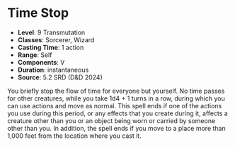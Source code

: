 # Time Stop

- **Level**: 9 Transmutation
- **Classes**: Sorcerer, Wizard
- **Casting Time**: 1 action
- **Range**: Self
- **Components**: V
- **Duration**: instantaneous
- **Source**: 5.2 SRD (D&D 2024)

You briefly stop the flow of time for everyone but yourself. No time passes for other creatures, while you take 1d4 + 1 turns in a row, during which you can use actions and move as normal. This spell ends if one of the actions you use during this period, or any effects that you create during it, affects a creature other than you or an object being worn or carried by someone other than you. In addition, the spell ends if you move to a place more than 1,000 feet from the location where you cast it.

